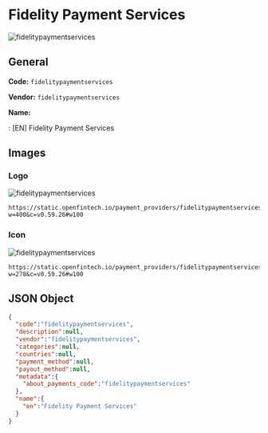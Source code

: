 
# Fidelity Payment Services 
![fidelitypaymentservices](https://static.openfintech.io/payment_providers/fidelitypaymentservices/logo.png?w=400&c=v0.59.26#w100)  

## General 
 
**Code:** `fidelitypaymentservices` 
 
**Vendor:** `fidelitypaymentservices` 
 
**Name:** 
 
:	[EN] Fidelity Payment Services 
 

## Images 

### Logo 
 
![fidelitypaymentservices](https://static.openfintech.io/payment_providers/fidelitypaymentservices/logo.png?w=400&c=v0.59.26#w100)  

```
https://static.openfintech.io/payment_providers/fidelitypaymentservices/logo.png?w=400&c=v0.59.26#w100
```  

### Icon 
 
![fidelitypaymentservices](https://static.openfintech.io/payment_providers/fidelitypaymentservices/icon.png?w=278&c=v0.59.26#w100)  

```
https://static.openfintech.io/payment_providers/fidelitypaymentservices/icon.png?w=278&c=v0.59.26#w100
```  

## JSON Object 

```json
{
  "code":"fidelitypaymentservices",
  "description":null,
  "vendor":"fidelitypaymentservices",
  "categories":null,
  "countries":null,
  "payment_method":null,
  "payout_method":null,
  "metadata":{
    "about_payments_code":"fidelitypaymentservices"
  },
  "name":{
    "en":"Fidelity Payment Services"
  }
}
```  
